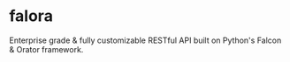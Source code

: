 # falora
Enterprise grade &amp; fully customizable RESTful API built on Python's Falcon &amp; Orator framework.
